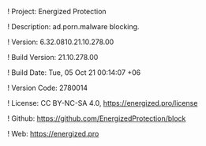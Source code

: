 ! Project: Energized Protection

! Description: ad.porn.malware blocking.

! Version: 6.32.0810.21.10.278.00

! Build Version: 21.10.278.00

! Build Date: Tue, 05 Oct 21 00:14:07 +06

! Version Code: 2780014

! License: CC BY-NC-SA 4.0, https://energized.pro/license

! Github: https://github.com/EnergizedProtection/block

! Web: https://energized.pro

